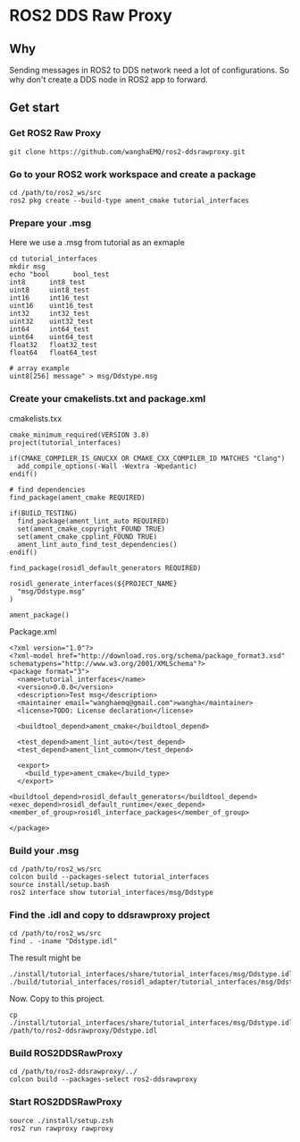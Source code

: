 # ROS2 DDS Raw Proxy

## Why

Sending messages in ROS2 to DDS network need a lot of configurations. So why don't create a DDS node in ROS2 app to forward.

## Get start

### Get ROS2 Raw Proxy

```
git clone https://github.com/wanghaEMQ/ros2-ddsrawproxy.git
```

### Go to your ROS2 work workspace and create a package

```
cd /path/to/ros2_ws/src
ros2 pkg create --build-type ament_cmake tutorial_interfaces
```

### Prepare your .msg

Here we use a .msg from tutorial as an exmaple

```
cd tutorial_interfaces
mkdir msg
echo "bool      bool_test
int8      int8_test
uint8     uint8_test
int16     int16_test
uint16    uint16_test
int32     int32_test
uint32    uint32_test
int64     int64_test
uint64    uint64_test
float32   float32_test
float64   float64_test

# array example
uint8[256] message" > msg/Ddstype.msg
```

### Create your cmakelists.txt and package.xml

cmakelists.txx

```
cmake_minimum_required(VERSION 3.8)
project(tutorial_interfaces)

if(CMAKE_COMPILER_IS_GNUCXX OR CMAKE_CXX_COMPILER_ID MATCHES "Clang")
  add_compile_options(-Wall -Wextra -Wpedantic)
endif()

# find dependencies
find_package(ament_cmake REQUIRED)

if(BUILD_TESTING)
  find_package(ament_lint_auto REQUIRED)
  set(ament_cmake_copyright_FOUND TRUE)
  set(ament_cmake_cpplint_FOUND TRUE)
  ament_lint_auto_find_test_dependencies()
endif()

find_package(rosidl_default_generators REQUIRED)

rosidl_generate_interfaces(${PROJECT_NAME}
  "msg/Ddstype.msg"
)

ament_package()
```

Package.xml

```
<?xml version="1.0"?>
<?xml-model href="http://download.ros.org/schema/package_format3.xsd" schematypens="http://www.w3.org/2001/XMLSchema"?>
<package format="3">
  <name>tutorial_interfaces</name>
  <version>0.0.0</version>
  <description>Test msg</description>
  <maintainer email="wanghaemq@gmail.com">wangha</maintainer>
  <license>TODO: License declaration</license>

  <buildtool_depend>ament_cmake</buildtool_depend>

  <test_depend>ament_lint_auto</test_depend>
  <test_depend>ament_lint_common</test_depend>

  <export>
    <build_type>ament_cmake</build_type>
  </export>

<buildtool_depend>rosidl_default_generators</buildtool_depend>
<exec_depend>rosidl_default_runtime</exec_depend>
<member_of_group>rosidl_interface_packages</member_of_group>

</package>
```

### Build your .msg

```
cd /path/to/ros2_ws/src
colcon build --packages-select tutorial_interfaces
source install/setup.bash
ros2 interface show tutorial_interfaces/msg/Ddstype
```

### Find the .idl and copy to ddsrawproxy project

```
cd /path/to/ros2_ws/src
find . -iname "Ddstype.idl"
```

The result might be

```
./install/tutorial_interfaces/share/tutorial_interfaces/msg/Ddstype.idl
./build/tutorial_interfaces/rosidl_adapter/tutorial_interfaces/msg/Ddstype.idl
```

Now. Copy to this project.

```
cp ./install/tutorial_interfaces/share/tutorial_interfaces/msg/Ddstype.idl /path/to/ros2-ddsrawproxy/Ddstype.idl
```

### Build ROS2DDSRawProxy

```
cd /path/to/ros2-ddsrawproxy/../
colcon build --packages-select ros2-ddsrawproxy
```

### Start ROS2DDSRawProxy

```
source ./install/setup.zsh
ros2 run rawproxy rawproxy
```


